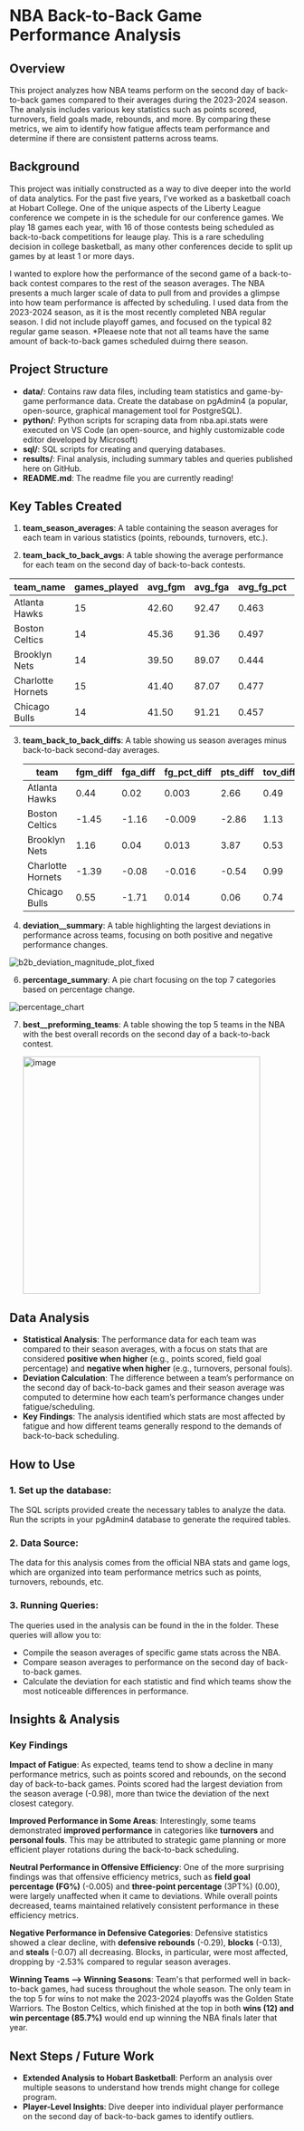 # NBA Back-to-Back Game Performance Analysis

## Overview

This project analyzes how NBA teams perform on the second day of back-to-back games compared to their averages during the 2023-2024 season. The analysis includes various key statistics such as points scored, turnovers, field goals made, rebounds, and more. By comparing these metrics, we aim to identify how fatigue affects team performance and determine if there are consistent patterns across teams.

## Background

This project was initially constructed as a way to dive deeper into the world of data analytics. For the past five years, I've worked as a basketball coach at Hobart College. One of the unique aspects of the Liberty League conference we compete in is the schedule for our conference games. We play 18 games each year, with 16 of those contests being scheduled as back-to-back competitions for leauge play. This is a rare scheduling decision in college basketball, as many other conferences decide to split up games by at least 1 or more days. 

I wanted to explore how the performance of the second game of a back-to-back contest compares to the rest of the season averages. The NBA presents a much larger scale of data to pull from and provides a glimpse into how team performance is affected by scheduling. I used data from the 2023-2024 season, as it is the most recently completed NBA regular season. I did not include playoff games, and focused on the typical 82 regular game season. 
*Pleaese note that not all teams have the same amount of back-to-back games scheduled duirng there season.

## Project Structure

- **data/**: Contains raw data files, including team statistics and game-by-game performance data. Create the database on pgAdmin4 (a popular, open-source, graphical management tool for PostgreSQL).
- **python/**: Python scripts for scraping data from nba.api.stats were executed on VS Code (an open-source, and highly customizable code editor developed by Microsoft)
- **sql/**: SQL scripts for creating and querying databases.
- **results/**: Final analysis, including summary tables and queries published here on GitHub.
- **README.md**: The readme file you are currently reading!

## Key Tables Created

1. **team_season_averages**: A table containing the season averages for each team in various statistics (points, rebounds, turnovers, etc.).

2. **team_back_to_back_avgs**: A table showing the average performance for each team on the second day of back-to-back contests.

| team_name |	games_played |	avg_fgm |	avg_fga |	avg_fg_pct |	avg_tov |
   |------| -------- | --------   | --------  | --------| -------- |
| Atlanta Hawks |	15 |	42.60 |	92.47 |	0.463 |	12.27 |
| Boston Celtics |	14 |	45.36 |	91.36 |	0.497 |	10.14 |
| Brooklyn Nets |	14 |	39.50 |	89.07 |	0.444 |	11.79 |
| Charlotte Hornets |	15 |	41.40  |	87.07 |	0.477 |	12.00 |
| Chicago Bulls |	14	 | 41.50 |	91.21 |	0.457 |	10.93 |


3. **team_back_to_back_diffs**: A table showing us season averages minus back-to-back second-day averages.

   |team | fgm_diff |	fga_diff |	fg_pct_diff |	pts_diff	|tov_diff |
   |------| -------- | --------   | --------  | --------| -------- |
   | Atlanta Hawks | 0.44 |	0.02 |	0.003	| 2.66	| 0.49 |
   |Boston Celtics | -1.45 |	-1.16 |	-0.009 |	-2.86 |	1.13 |
   | Brooklyn Nets | 1.16 |	0.04 |	0.013 |	3.87 |	0.53 |
   | Charlotte Hornets	| -1.39 |	-0.08 |	-0.016 |	-0.54 | 0.99 |
   | Chicago Bulls	| 0.55 |	-1.71 |	0.014 |	0.06 |	0.74 |

5. **deviation__summary**: A table highlighting the largest deviations in performance across teams, focusing on both positive and negative performance changes.

![b2b_deviation_magnitude_plot_fixed](https://github.com/user-attachments/assets/32345c47-ece1-4d82-bc44-62fa149f6ee9)

6. **percentage_summary**: A pie chart focusing on the top 7 categories based on percentage change.
 
![percentage_chart](https://github.com/user-attachments/assets/b6761b5e-4c25-4455-96df-d534b5fd3786)

7. **best__preforming_teams**: A table showing the top 5 teams in the NBA with the best overall records on the second day of a back-to-back contest.

   <img width="419" alt="image" src="https://github.com/user-attachments/assets/49c99120-a087-4d40-beaf-9657541a0e9e" />



## Data Analysis

- **Statistical Analysis**: The performance data for each team was compared to their season averages, with a focus on stats that are considered **positive when higher** (e.g., points scored, field goal percentage) and **negative when higher** (e.g., turnovers, personal fouls).
- **Deviation Calculation**: The difference between a team’s performance on the second day of back-to-back games and their season average was computed to determine how each team’s performance changes under fatigue/scheduling.
- **Key Findings**: The analysis identified which stats are most affected by fatigue and how different teams generally respond to the demands of back-to-back scheduling.

## How to Use

### 1. **Set up the database:**
The SQL scripts provided create the necessary tables to analyze the data. Run the scripts in your pgAdmin4 database to generate the required tables.

### 2. **Data Source:**
The data for this analysis comes from the official NBA stats and game logs, which are organized into team performance metrics such as points, turnovers, rebounds, etc.

### 3. **Running Queries:**
The queries used in the analysis can be found in the in the folder. These queries will allow you to:
- Compile the season averages of specific game stats across the NBA.
- Compare season averages to performance on the second day of back-to-back games.
- Calculate the deviation for each statistic and find which teams show the most noticeable differences in performance.

## Insights & Analysis

### Key Findings
**Impact of Fatigue**: As expected, teams tend to show a decline in many performance metrics, such as points scored and rebounds, on the second day of back-to-back games. Points scored had the largest deviation from the season average (-0.98), more than twice the deviation of the next closest category.

**Improved Performance in Some Areas**: Interestingly, some teams demonstrated **improved performance** in categories like **turnovers** and **personal fouls**. This may be attributed to strategic game planning or more efficient player rotations during the back-to-back scheduling.

**Neutral Performance in Offensive Efficiency**: One of the more surprising findings was that offensive efficiency metrics, such as **field goal percentage (FG%)** (-0.005) and **three-point percentage** (3PT%) (0.00), were largely unaffected when it came to deviations. While overall points decreased, teams maintained relatively consistent performance in these efficiency metrics.

**Negative Performance in Defensive Categories**: Defensive statistics showed a clear decline, with **defensive rebounds** (-0.29), **blocks** (-0.13), and **steals** (-0.07) all decreasing. Blocks, in particular, were most affected, dropping by -2.53% compared to regular season averages.

**Winning Teams --> Winning Seasons**: Team's that performed well in back-to-back games, had sucess throughout the whole season. The only team in the top 5 for wins to not make the 2023-2024 playoffs was the Golden State Warriors. The Boston Celtics, which finished at the top in both **wins (12) and win percentage (85.7%)** would end up winning the NBA finals later that year.

## Next Steps / Future Work

- **Extended Analysis to Hobart Basketball**: Perform an analysis over multiple seasons to understand how trends might change for college program.
- **Player-Level Insights**: Dive deeper into individual player performance on the second day of back-to-back games to identify outliers.

